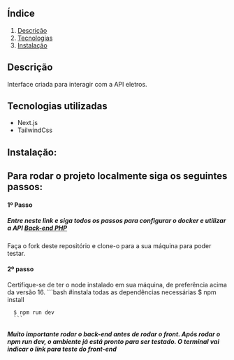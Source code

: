 <h2>Índice</h2>

1. [ Descrição ](#sobre)
2. [ Tecnologias](#techs)
3. [ Instalação ](#install)


<a name="descricao"></a>
## Descrição

Interface criada para interagir com a API eletros. 

<a name="techs"></a>
## Tecnologias utilizadas
- Next.js
- TailwindCss

<a name="install"></a>
## Instalação: 
<h2>Para rodar o projeto localmente siga os seguintes passos: </h2>

 <h4>1º Passo</h4>
     
  <h5>Entre neste link e siga todos os passos para configurar o docker e utilizar a API <a name="api-php" href="https://github.com/joaobuga35/backend-eletro-php" target="_blank">Back-end PHP</a></h5>
  <p>Faça o fork deste repositório e clone-o para a sua máquina para poder testar.</p>

  <h4>2º passo</h4>
  Certifique-se de ter o node instalado em sua máquina, de preferência acima da versão 16.
      ```bash
      #instala todas as dependências necessárias
      $ npm install
      
      $ npm run dev
      ```
  <h5>Muito importante rodar o back-end antes de rodar o front. Após rodar o npm run dev, o ambiente já está pronto para ser testado. O terminal vai indicar o link para teste do front-end</h5>


